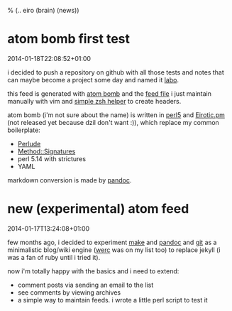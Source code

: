 %  (.. eiro (brain) (news))

# atom bomb first test
<p class="date"> 2014-01-18T22:08:52+01:00</p>

i decided to push a repository on github with all those tests and notes that
can maybe become a project some day and named it
[labo](https://github.com/eiro/labo/).

this feed is generated with 
[atom bomb](https://github.com/eiro/labo/blob/master/ab/ab.pl) and the
[feed file](https://github.com/eiro/labo/blob/master/ab/feed) i just maintain
manually with vim and [simple zsh helper](https://github.com/eiro/labo/blob/master/ab/zsh)
to create headers.

atom bomb (i'm not sure about the name) is written in
[perl5](http://www.perl.org/) and [Eirotic.pm](https://github.com/eiro/p5-eirotic)
(not released yet because dzil don't want :)), which replace my common boilerplate:

* [Perlude](https://metacpan.org/release/perlude)
* [Method::Signatures](https://metacpan.org/pod/Method::Signatures)
* perl 5.14 with strictures
* YAML

markdown conversion is made by [pandoc](http://johnmacfarlane.net/pandoc/). 

# new (experimental) atom feed
<p class="date"> 2014-01-17T13:24:08+01:00</p>

few months ago, i decided to experiment
[make](http://pubs.opengroup.org/onlinepubs/009695399/utilities/make.html) and
[pandoc](http://johnmacfarlane.net/pandoc/) and [git](http://git-scm.com/)
as a minimalistic blog/wiki engine ([werc](http://werc.cat-v.org/) was on my
list too) to replace jekyll (i was a fan of ruby until i tried it).

now i'm totally happy with the basics and i need to extend:

* comment posts via sending an email to the list
* see comments by viewing archives
* a simple way to maintain feeds. i wrote a little perl script to test it


